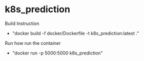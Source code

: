 # k8s_prediction

Build Instruction

- "docker build -f docker/Dockerfile -t k8s_prediction:latest ."

Run how run the container
- "docker run -p 5000:5000 k8s_prediction"

